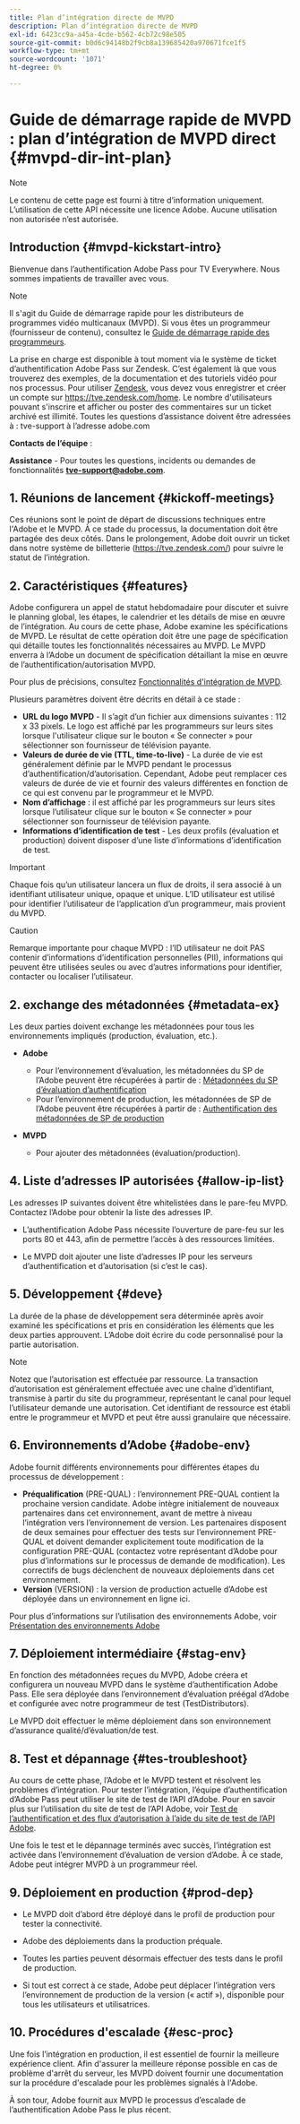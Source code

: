 ```yaml
---
title: Plan d’intégration directe de MVPD
description: Plan d’intégration directe de MVPD
exl-id: 6423cc9a-a45a-4cde-b562-4cb72c98e505
source-git-commit: b0d6c94148b2f9cb8a139685420a970671fce1f5
workflow-type: tm+mt
source-wordcount: '1071'
ht-degree: 0%

---
```


# Guide de démarrage rapide de MVPD : plan d’intégration de MVPD direct {#mvpd-dir-int-plan}

>[!NOTE]
>
>Le contenu de cette page est fourni à titre d’information uniquement. L’utilisation de cette API nécessite une licence Adobe. Aucune utilisation non autorisée n’est autorisée.

## Introduction {#mvpd-kickstart-intro}

Bienvenue dans l’authentification Adobe Pass pour TV Everywhere.  Nous sommes impatients de travailler avec vous.

>[!NOTE]
>
>Il s&#39;agit du Guide de démarrage rapide pour les distributeurs de programmes vidéo multicanaux (MVPD). Si vous êtes un programmeur (fournisseur de contenu), consultez le [Guide de démarrage rapide des programmeurs](/help/authentication/kickstart/programmer-kickstart-guide.md).

La prise en charge est disponible à tout moment via le système de ticket d’authentification Adobe Pass sur Zendesk. C’est également là que vous trouverez des exemples, de la documentation et des tutoriels vidéo pour nos processus. Pour utiliser [Zendesk](https://adobeprimetime.zendesk.com/), vous devez vous enregistrer et créer un compte sur https://tve.zendesk.com/home. Le nombre d&#39;utilisateurs pouvant s&#39;inscrire et afficher ou poster des commentaires sur un ticket archivé est illimité. Toutes les questions d’assistance doivent être adressées à : tve-support à l’adresse adobe.com

**Contacts de l’équipe** :

**Assistance** - Pour toutes les questions, incidents ou demandes de fonctionnalités **tve-support@adobe.com**.

## 1. Réunions de lancement {#kickoff-meetings}

Ces réunions sont le point de départ de discussions techniques entre l&#39;Adobe et le MVPD. À ce stade du processus, la documentation doit être partagée des deux côtés. Dans le prolongement, Adobe doit ouvrir un ticket dans notre système de billetterie (https://tve.zendesk.com/) pour suivre le statut de l’intégration.

## 2. Caractéristiques {#features}

Adobe configurera un appel de statut hebdomadaire pour discuter et suivre le planning global, les étapes, le calendrier et les détails de mise en œuvre de l’intégration. Au cours de cette phase, Adobe examine les spécifications de MVPD. Le résultat de cette opération doit être une page de spécification qui détaille toutes les fonctionnalités nécessaires au MVPD. Le MVPD enverra à l’Adobe un document de spécification détaillant la mise en œuvre de l’authentification/autorisation MVPD.

Pour plus de précisions, consultez [Fonctionnalités d&#39;intégration de MVPD](/help/authentication/integration-guide-mvpds/mvpd-integr-features.md).

Plusieurs paramètres doivent être décrits en détail à ce stade :

* **URL du logo MVPD** - Il s’agit d’un fichier aux dimensions suivantes : 112 x 33 pixels. Le logo est affiché par les programmeurs sur leurs sites lorsque l&#39;utilisateur clique sur le bouton « Se connecter » pour sélectionner son fournisseur de télévision payante.
* **Valeurs de durée de vie (TTL, time-to-live)** - La durée de vie est généralement définie par le MVPD pendant le processus d’authentification/d’autorisation. Cependant, Adobe peut remplacer ces valeurs de durée de vie et fournir des valeurs différentes en fonction de ce qui est convenu par le programmeur et le MVPD.
* **Nom d’affichage** : il est affiché par les programmeurs sur leurs sites lorsque l’utilisateur clique sur le bouton « Se connecter » pour sélectionner son fournisseur de télévision payante.
* **Informations d’identification de test** - Les deux profils (évaluation et production) doivent disposer d’une liste d’informations d’identification de test.

>[!IMPORTANT]
>
>Chaque fois qu’un utilisateur lancera un flux de droits, il sera associé à un identifiant utilisateur unique, opaque et unique.  L’ID utilisateur est utilisé pour identifier l’utilisateur de l’application d’un programmeur, mais provient du MVPD.

>[!CAUTION]
>
>Remarque importante pour chaque MVPD : l’ID utilisateur ne doit PAS contenir d’informations d’identification personnelles (PII), informations qui peuvent être utilisées seules ou avec d’autres informations pour identifier, contacter ou localiser l’utilisateur.

## 2. exchange des métadonnées {#metadata-ex}

Les deux parties doivent exchange les métadonnées pour tous les environnements impliqués (production, évaluation, etc.).

* **Adobe**
   * Pour l’environnement d’évaluation, les métadonnées du SP de l’Adobe peuvent être récupérées à partir de : [Métadonnées du SP d’évaluation d’authentification](https://sp.auth-staging.adobe.com/sp/metadata)
   * Pour l’environnement de production, les métadonnées de SP de l’Adobe peuvent être récupérées à partir de : [Authentification des métadonnées de SP de production](https://sp.auth.adobe.com/sp/metadata)

* **MVPD**
   * Pour ajouter des métadonnées (évaluation/production).

## 4. Liste d’adresses IP autorisées {#allow-ip-list}

Les adresses IP suivantes doivent être whitelistées dans le pare-feu MVPD. Contactez l’Adobe pour obtenir la liste des adresses IP.

* L’authentification Adobe Pass nécessite l’ouverture de pare-feu sur les ports 80 et 443, afin de permettre l’accès à des ressources limitées.

* Le MVPD doit ajouter une liste d’adresses IP pour les serveurs d’authentification et d’autorisation (si c’est le cas).

## 5. Développement {#deve}

La durée de la phase de développement sera déterminée après avoir examiné les spécifications et pris en considération les éléments que les deux parties approuvent. L’Adobe doit écrire du code personnalisé pour la partie autorisation.

>[!NOTE]
>
>Notez que l’autorisation est effectuée par ressource. La transaction d’autorisation est généralement effectuée avec une chaîne d’identifiant, transmise à partir du site du programmeur, représentant le canal pour lequel l’utilisateur demande une autorisation. Cet identifiant de ressource est établi entre le programmeur et MVPD et peut être aussi granulaire que nécessaire.

## 6. Environnements d’Adobe {#adobe-env}

Adobe fournit différents environnements pour différentes étapes du processus de développement :

* **Préqualification** (PRE-QUAL) : l’environnement PRE-QUAL contient la prochaine version candidate. Adobe intègre initialement de nouveaux partenaires dans cet environnement, avant de mettre à niveau l’intégration vers l’environnement de version. Les partenaires disposent de deux semaines pour effectuer des tests sur l’environnement PRE-QUAL et doivent demander explicitement toute modification de la configuration PRE-QUAL (contactez votre représentant d’Adobe pour plus d’informations sur le processus de demande de modification). Les correctifs de bugs déclenchent de nouveaux déploiements dans cet environnement.
* **Version** (VERSION) : la version de production actuelle d’Adobe est déployée dans un environnement en ligne ici.

Pour plus d’informations sur l’utilisation des environnements Adobe, voir [ Présentation des environnements Adobe ](/help/authentication/notes-technical/environments/understanding-the-adobe-environments.md)

## 7. Déploiement intermédiaire {#stag-env}

En fonction des métadonnées reçues du MVPD, Adobe créera et configurera un nouveau MVPD dans le système d’authentification Adobe Pass. Elle sera déployée dans l’environnement d’évaluation préégal d’Adobe et configurée avec notre programmeur de test (TestDistributors).

Le MVPD doit effectuer le même déploiement dans son environnement d’assurance qualité/d’évaluation/de test.

## 8. Test et dépannage {#tes-troubleshoot}

Au cours de cette phase, l’Adobe et le MVPD testent et résolvent les problèmes d’intégration. Pour tester l’intégration, l’équipe d’authentification d’Adobe Pass peut utiliser le site de test de l’API d’Adobe. Pour en savoir plus sur l’utilisation du site de test de l’API Adobe, voir [Test de l’authentification et des flux d’autorisation à l’aide du site de test de l’API Adobe](/help/authentication/integration-guide-programmers/legacy/notes-technical/test-authn-authz-flows-using-adobes-api-test-site.md).

Une fois le test et le dépannage terminés avec succès, l’intégration est activée dans l’environnement d’évaluation de version d’Adobe. À ce stade, Adobe peut intégrer MVPD à un programmeur réel.

## 9. Déploiement en production {#prod-dep}

* Le MVPD doit d’abord être déployé dans le profil de production pour tester la connectivité.

* Adobe des déploiements dans la production préquale.

* Toutes les parties peuvent désormais effectuer des tests dans le profil de production.

* Si tout est correct à ce stade, Adobe peut déplacer l’intégration vers l’environnement de production de la version (« actif »), disponible pour tous les utilisateurs et utilisatrices.

## 10. Procédures d&#39;escalade {#esc-proc}

Une fois l’intégration en production, il est essentiel de fournir la meilleure expérience client. Afin d&#39;assurer la meilleure réponse possible en cas de problème d&#39;arrêt du serveur, les MVPD doivent fournir une documentation sur la procédure d&#39;escalade pour les problèmes signalés à l&#39;Adobe.

À son tour, Adobe fournit aux MVPD le processus d’escalade de l’authentification Adobe Pass le plus récent.


<!--- [!RELATEDINFORMATION]
>
>* [Programmer Kickstart Guide](/help/authentication/programmer-kickstart-guide.md)
>* [MVPD Integration Guide](/help/authentication/mvpd-integr-features.md)
-->
